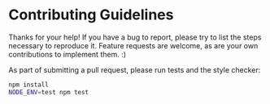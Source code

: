 # Contributing Guidelines

Thanks for your help! If you have a bug to report, please try to list the steps necessary to reproduce it. Feature requests are 
welcome, as are your own contributions to implement them. :)

As part of submitting a pull request, please run tests and the style checker:

```bash
npm install
NODE_ENV=test npm test
```
